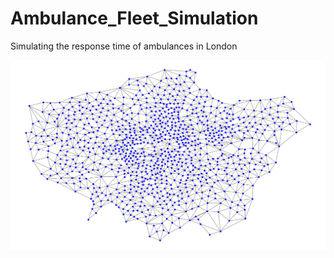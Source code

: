 # Ambulance_Fleet_Simulation
Simulating the response time of ambulances in London


![Github](https://github.com/Tahahaha7/Ambulance_Fleet_Simulation/blob/master/Greater_London.png)
